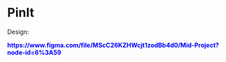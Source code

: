 # PinIt

Design:
<div style="color: blue; font-weight: bold;">https://www.figma.com/file/MScC26KZHWcjt1zodBb4d0/Mid-Project?node-id=6%3A59</div>
